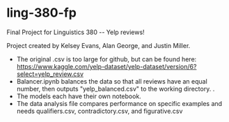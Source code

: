# ling-380-fp
Final Project for Linguistics 380 -- Yelp reviews!

Project created by Kelsey Evans, Alan George, and Justin Miller.

* The original .csv is too large for github, but can be found here: https://www.kaggle.com/yelp-dataset/yelp-dataset/version/6?select=yelp_review.csv
* Balancer.ipynb balances the data so that all reviews have an equal number, then outputs "yelp_balanced.csv" to the working directory. . 
* The models each have their own notebook. 
* The data analysis file compares performance on specific examples and needs qualifiers.csv, contradictory.csv, and figurative.csv
